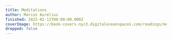 ```yaml
---
title: Meditations
author: Marcus Aurelius
finished: 2022-02-11T00:00:00.000Z
coverImage: https://book-covers.nyc3.digitaloceanspaces.com/readings/meditations-01.jpg
dropped: false
---
```


